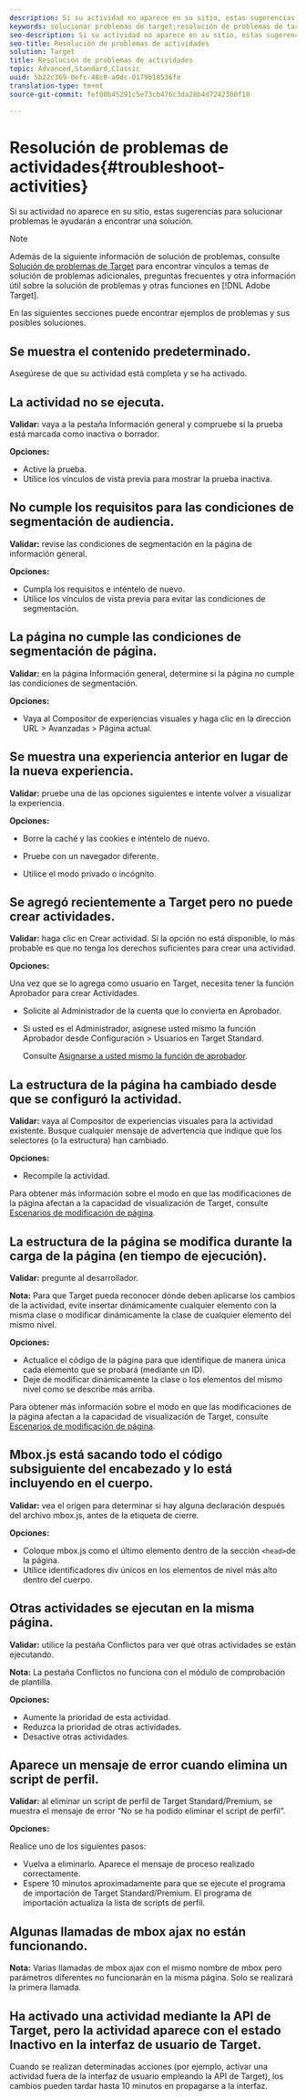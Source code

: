 ```yaml
---
description: Si su actividad no aparece en su sitio, estas sugerencias para solucionar problemas le ayudarán a encontrar una solución.
keywords: solucionar problemas de target;resolución de problemas de target;contenido predeterminado;prueba no activa;actividad no activa;segmentación no funciona;pantallas de experiencias previas;no puedo crear actividades;no se pueden crear actividades;crear actividades;cambió la estructura de la página;se modificó la estructura de la página;mensaje de error;error al eliminar script de perfil;ajax no funciona
seo-description: Si su actividad no aparece en su sitio, estas sugerencias para solucionar problemas le ayudarán a encontrar una solución.
seo-title: Resolución de problemas de actividades
solution: Target
title: Resolución de problemas de actividades
topic: Advanced,Standard,Classic
uuid: 5b22c369-0efc-48c0-a0dc-0179b18536fe
translation-type: tm+mt
source-git-commit: fef00b45291c5e73cb476c3da28b4d7242300f10

---
```



# Resolución de problemas de actividades{#troubleshoot-activities}

Si su actividad no aparece en su sitio, estas sugerencias para solucionar problemas le ayudarán a encontrar una solución.

>[!NOTE]
>
>Además de la siguiente información de solución de problemas, consulte [Solución de problemas de Target](../../r-troubleshooting-target/troubleshooting-target.md#reference_A9DB82675D044BD8861F6752A4EE6839) para encontrar vínculos a temas de solución de problemas adicionales, preguntas frecuentes y otra información útil sobre la solución de problemas y otras funciones en [!DNL Adobe Target].

En las siguientes secciones puede encontrar ejemplos de problemas y sus posibles soluciones.

## Se muestra el contenido predeterminado.

Asegúrese de que su actividad está completa y se ha activado.

## La actividad no se ejecuta.

**Validar:** vaya a la pestaña Información general y compruebe si la prueba está marcada como inactiva o borrador.

**Opciones:**

* Active la prueba.
* Utilice los vínculos de vista previa para mostrar la prueba inactiva.

## No cumple los requisitos para las condiciones de segmentación de audiencia.

**Validar:** revise las condiciones de segmentación en la página de información general.

**Opciones:**

* Cumpla los requisitos e inténtelo de nuevo.
* Utilice los vínculos de vista previa para evitar las condiciones de segmentación.

## La página no cumple las condiciones de segmentación de página.

**Validar:** en la página Información general, determine si la página no cumple las condiciones de segmentación.

**Opciones:**

* Vaya al Compositor de experiencias visuales y haga clic en la dirección URL &gt; Avanzadas &gt; Página actual.

## Se muestra una experiencia anterior en lugar de la nueva experiencia.

**Validar:** pruebe una de las opciones siguientes e intente volver a visualizar la experiencia.

**Opciones:**

* Borre la caché y las cookies e inténtelo de nuevo.

* Pruebe con un navegador diferente.
* Utilice el modo privado o incógnito.

## Se agregó recientemente a Target pero no puede crear actividades.

**Validar:** haga clic en Crear actividad. Si la opción no está disponible, lo más probable es que no tenga los derechos suficientes para crear una actividad.

**Opciones:**

Una vez que se lo agrega como usuario en Target, necesita tener la función Aprobador para crear Actividades.

* Solicite al Administrador de la cuenta que lo convierta en Aprobador.
* Si usted es el Administrador, asígnese usted mismo la función Aprobador desde Configuración &gt; Usuarios en Target Standard.

   Consulte [Asignarse a usted mismo la función de aprobador](../../administrating-target/start-target.md#task_15CAA437A71444E2932B333D5E66A3C7).

## La estructura de la página ha cambiado desde que se configuró la actividad.

**Validar:** vaya al Compositor de experiencias visuales para la actividad existente. Busque cualquier mensaje de advertencia que indique que los selectores (o la estructura) han cambiado.

**Opciones:**

* Recompile la actividad.

Para obtener más información sobre el modo en que las modificaciones de la página afectan a la capacidad de visualización de Target, consulte   [Escenarios de modificación de página](../../c-experiences/c-visual-experience-composer/r-troubleshoot-composer/vec-scenarios.md#concept_A458A95F65B4401588016683FB1694DB).

## La estructura de la página se modifica durante la carga de la página (en tiempo de ejecución).

**Validar:** pregunte al desarrollador.

**Nota:** Para que Target pueda reconocer dónde deben aplicarse los cambios de la actividad, evite insertar dinámicamente cualquier elemento con la misma clase o modificar dinámicamente la clase de cualquier elemento del mismo nivel.

**Opciones:**

* Actualice el código de la página para que identifique de manera única cada elemento que se probará (mediante un ID).
* Deje de modificar dinámicamente la clase o los elementos del mismo nivel como se describe más arriba.

Para obtener más información sobre el modo en que las modificaciones de la página afectan a la capacidad de visualización de Target, consulte   [Escenarios de modificación de página](../../c-experiences/c-visual-experience-composer/r-troubleshoot-composer/vec-scenarios.md#concept_A458A95F65B4401588016683FB1694DB).

## Mbox.js está sacando todo el código subsiguiente del encabezado y lo está incluyendo en el cuerpo.

**Validar:** vea el origen para determinar si hay alguna declaración después del archivo mbox.js, antes de la </body> etiqueta de cierre.

**Opciones:**

* Coloque mbox.js como el último elemento dentro de la sección `<head>`de la página.
* Utilice identificadores div únicos en los elementos de nivel más alto dentro del cuerpo.

## Otras actividades se ejecutan en la misma página.

**Validar:** utilice la pestaña Conflictos para ver qué otras actividades se están ejecutando.

**Nota:** La pestaña Conflictos no funciona con el módulo de comprobación de plantilla.

**Opciones:**

* Aumente la prioridad de esta actividad.
* Reduzca la prioridad de otras actividades.
* Desactive otras actividades.

## Aparece un mensaje de error cuando elimina un script de perfil.

**Validar:** al eliminar un script de perfil de Target Standard/Premium, se muestra el mensaje de error “No se ha podido eliminar el script de perfil”. 

**Opciones:**

Realice uno de los siguientes pasos:

* Vuelva a eliminarlo. Aparece el mensaje de proceso realizado correctamente.
* Espere 10 minutos aproximadamente para que se ejecute el programa de importación de Target Standard/Premium. El programa de importación actualiza la lista de scripts de perfil.

## Algunas llamadas de mbox ajax no están funcionando.

**Nota:** Varias llamadas de mbox ajax con el mismo nombre de mbox pero parámetros diferentes no funcionarán en la misma página. Solo se realizará la primera llamada.

## Ha activado una actividad mediante la API de Target, pero la actividad aparece con el estado Inactivo en la interfaz de usuario de Target.

Cuando se realizan determinadas acciones (por ejemplo, activar una actividad fuera de la interfaz de usuario empleando la API de Target), los cambios pueden tardar hasta 10 minutos en propagarse a la interfaz.